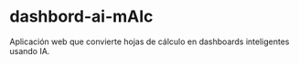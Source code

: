 # dashbord-ai-mAIc
Aplicación web que convierte hojas de cálculo en dashboards inteligentes usando IA.
